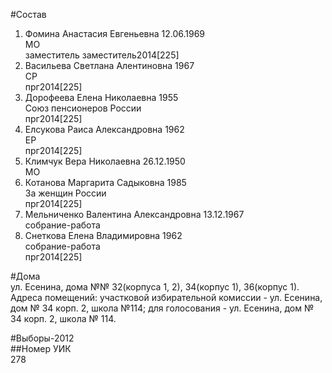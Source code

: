 #Состав  
1. Фомина Анастасия Евгеньевна 12.06.1969  
    МО  
    заместитель заместитель2014[225]  
2. Васильева Светлана Алентиновна 1967  
    СР  
    прг2014[225]  
3. Дорофеева Елена Николаевна 1955  
    Союз пенсионеров России  
    прг2014[225]  
4. Елсукова Раиса Александровна 1962  
    ЕР  
    прг2014[225]  
5. Климчук Вера Николаевна 26.12.1950  
    МО  
6. Котанова Маргарита Садыковна 1985  
    За женщин России  
    прг2014[225]  
7. Мельниченко Валентина Александровна 13.12.1967  
    собрание-работа  
8. Снеткова Елена Владимировна 1962  
    собрание-работа  
    прг2014[225]  
  
#Дома  
ул. Есенина, дома №№ 32(корпуса 1, 2), 34(корпус 1), 36(корпус 1). Адреса помещений: участковой избирательной комиссии - ул. Есенина, дом № 34 корп. 2, школа №114; для голосования - ул. Есенина, дом № 34 корп. 2, школа № 114.  
  
#Выборы-2012  
##Номер УИК  
278  

